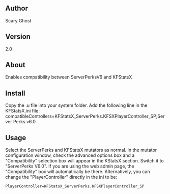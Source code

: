 ## Author
Scary Ghost

## Version
2.0

## About
Enables compatibility between ServerPerksV6 and KFStatsX

## Install 
Copy the .u file into your system folder.  Add the following line in the KFStatsX.ini file:
    compatibleControllers=KFStatsX_ServerPerks.KFSXPlayerController_SP;Server Perks v6.0

## Usage 
Select the ServerPerks and KFStatsX mutators as normal.  In the mutator configuration window, check the advanced options 
box and a "Compatibility" selection box will appear in the KStatsX section. Switch it to "ServerPerks V6.0". If you are 
using the web admin page, the "Compatibility" box will automatically be there.  Alternatively, you can change the 
"PlayerController" directly in the ini to be:

    PlayerController=KFStatsX_ServerPerks.KFSXPlayerController_SP
